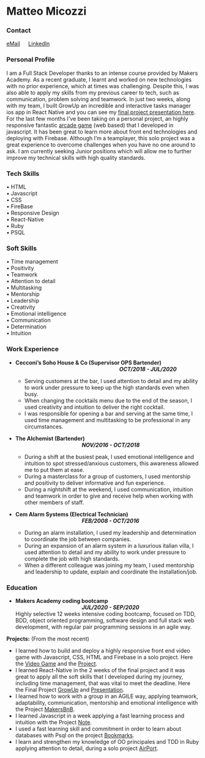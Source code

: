 # Matteo Micozzi
### Contact
[eMail](mailto:micozzimatteo@yahoo.it?subject=[GitHub]) &emsp; [LinkedIn](https://www.linkedin.com/in/matteo-micozzi-31947873/)
### Personal Profile

I am a Full Stack Developer thanks to an intense course provided by Makers Academy. As a recent graduate, I learnt and worked on new technologies with no prior experience, which at times was challenging. Despite this, I was also able to apply my skills from my previous career to tech, such as communication, problem solving and teamwork. In just two weeks, along with my team, I built GrowUp an incredible and interactive tasks manager ios app in React Native and you can see my [final project presentation here](https://www.youtube.com/watch?v=YatQ7l54Xjc).  
For the last few months I’ve been taking on a personal project, an highly responsive fantastic [arcade game](https://matteo-games.web.app) (web based) that I developed in javascript. It has been great to learn more about front end technologies and deploying with Firebase. Although I’m a teamplayer, this solo project was a great experience to overcome challenges when you have no one around to ask. I am currently seeking Junior positions which will allow me to further improve my technical skills with high quality standards.

### Tech Skills

• HTML  
• Javascript  
• CSS  
• FireBase  
• Responsive Design  
• React-Native  
• Ruby  
• PSQL  


### Soft Skills

• Time management  
• Positivity  
• Teamwork  
• Attention to detail  
• Multitasking  
• Mentorship  
• Leadership  
• Creativity  
• Emotional intelligence  
• Communication  
• Determination  
• Intuition  

### Work Experience

* **Cecconi’s Soho House & Co (Supervisor OPS Bartender) &emsp;&emsp;&emsp;&emsp;&emsp;&emsp;&emsp;&emsp; &emsp; &emsp; &emsp; &emsp; &emsp; &emsp; &emsp; &emsp; &emsp; _OCT/2018 - JUL/2020_**  

  * Serving customers at the bar, I used attention to detail and my ability to work under pressure to keep up the high standards even when busy.  
  * When changing the cocktails menu due to the end of the season, I used creativity and intuition to deliver the right cocktail.  
  * I was responsible for opening a bar and serving at the same time, I used time management and multitasking to be professional in any circumstances.  

* **The Alchemist (Bartender) &emsp;&emsp;&emsp;&emsp;&emsp;&emsp;&emsp; &emsp; &emsp; &emsp; &emsp; &emsp; &emsp; &emsp; &emsp; &emsp; &emsp; &emsp; &emsp; &emsp; &emsp; &emsp; &emsp; &emsp; &emsp; &emsp; &emsp; &emsp; _NOV/2016 - OCT/2018_**  
  
  * During a shift at the busiest peak, I used emotional intelligence and intuition to spot stressed/anxious customers, this awareness allowed me to put them at ease.  
  * During a masterclass for a group of customers, I used mentorship and positivity to deliver informative and fun experience.  
  * During a nightshift at the weekend, I used communication, intuition and teamwork in order to give and receive help when working with other members of staff.  

* **Cem Alarm Systems (Electrical Technician) &emsp;&emsp;&emsp;&emsp;&emsp;&emsp;&emsp;&emsp; &emsp; &emsp; &emsp; &emsp; &emsp; &emsp; &emsp; &emsp; &emsp; &emsp; &emsp; &emsp; &emsp; &emsp; _FEB/2008 - OCT/2016_**  

  * During an alarm installation, I used my leadership and determination to coordinate the job between companies.  
  * During an expansion of an alarm system in a luxurious italian villa, I used attention to detail and my ability to work under pressure to complete the job with high standards.  
  * When a different colleague was joining my team, I used mentorship and leadership to update, explain and coordinate the installation/job.  

### Education 

* **Makers Academy coding bootcamp &emsp;&emsp;&emsp;&emsp;&emsp;&emsp;&emsp;&emsp; &emsp; &emsp; &emsp; &emsp; &emsp; &emsp; &emsp; &emsp; &emsp; &emsp; &emsp; &emsp; &emsp; &emsp; &emsp; &emsp; &emsp; _JUL/2020 - SEP/2020_**  
Highly selective 12 weeks intensive coding bootcamp, focused on TDD, BDD, object oriented programming, software design and full stack web development, with regular pair programming sessions in an agile way.  

**Projects:**  (From the most recent)
  * I learned how to build and deploy a highly responsive front end video game with Javascript, CSS, HTML and Firebase in a solo project. Here the [Video Game](https://matteo-games.web.app) and the [Project](https://github.com/MatteoMicozzi/SpaceAttack).
  * I learned React-Native in the 2 weeks of the final project and it was great to apply all the soft skills that I developed during my journey, including time management, that was vital to meet the deadline. Here the Final Project [GrowUp](https://github.com/MatteoMicozzi/growup) and [Presentation](https://www.youtube.com/watch?v=YatQ7l54Xjc).  
  * I learned how to work with a group in an AGILE way, applying teamwork, adaptability, communication, mentorship and emotional intelligence with the Project [MakersBnB](https://github.com/MatteoMicozzi/makersbnb).   
  * I learned Javascript in a week applying a fast learning process and intuition with the Project [Note](https://github.com/MatteoMicozzi/note_js).  
  * I used a fast learning skill and commitment in order to learn about databases with Psql on the project [Bookmarks](https://github.com/MatteoMicozzi/bookmarks).  
  * I learn and strengthen my knowledge of OO principales and TDD in Ruby applying attention to detail, during a solo project [AirPort](https://github.com/MatteoMicozzi/airport_challenge).  
